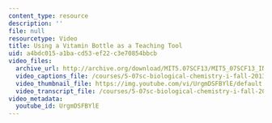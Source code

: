 ```yaml
---
content_type: resource
description: ''
file: null
resourcetype: Video
title: Using a Vitamin Bottle as a Teaching Tool
uid: a4bdc015-a1ba-cd53-ef22-c3e70854bbcb
video_files:
  archive_url: http://archive.org/download/MIT5.07SCF13/MIT5_07SCF13_INT_JOANNE_B_300k.mp4
  video_captions_file: /courses/5-07sc-biological-chemistry-i-fall-2013/e239ae65d8b855eba53316494be2447a_UrgmDSFBYlE.vtt
  video_thumbnail_file: https://img.youtube.com/vi/UrgmDSFBYlE/default.jpg
  video_transcript_file: /courses/5-07sc-biological-chemistry-i-fall-2013/94685b3deb4a6ca83a655e6eaad3f990_UrgmDSFBYlE.pdf
video_metadata:
  youtube_id: UrgmDSFBYlE
---
```

